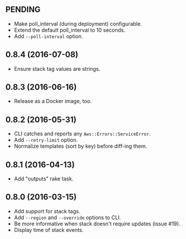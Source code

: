 ## PENDING

* Make poll_interval (during deployment) configurable.
* Extend the default poll_interval to 10 seconds.
* Add `--poll-interval` option.

## 0.8.4 (2016-07-08)

* Ensure stack tag values are strings.

## 0.8.3 (2016-06-16)

* Release as a Docker image, too.

## 0.8.2 (2016-05-31)

* CLI catches and reports any `Aws::Errors::ServiceError`.
* Add `--retry-limit` option.
* Normalize templates (sort by key) before diff-ing them.

## 0.8.1 (2016-04-13)

* Add "outputs" rake task.

## 0.8.0 (2016-03-15)

* Add support for stack tags.
* Add `--region` and `--override` options to CLI.
* Be more informative when stack doesn't require updates (issue #19).
* Display time of stack events.
